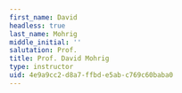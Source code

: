 ```yaml
---
first_name: David
headless: true
last_name: Mohrig
middle_initial: ''
salutation: Prof.
title: Prof. David Mohrig
type: instructor
uid: 4e9a9cc2-d8a7-ffbd-e5ab-c769c60baba0
---
```

